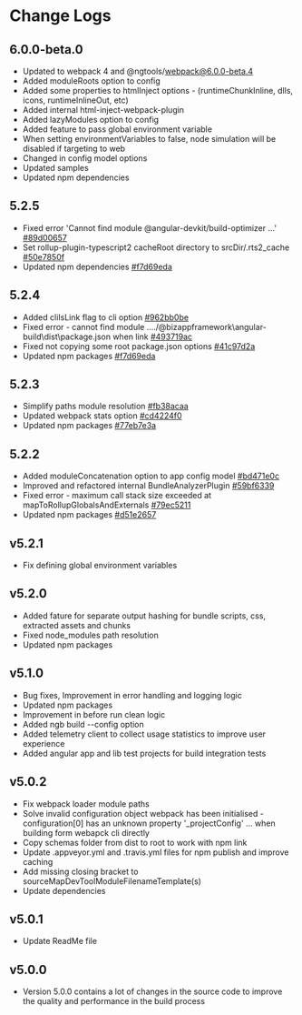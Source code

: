 # Change Logs

## 6.0.0-beta.0

- Updated to webpack 4 and @ngtools/webpack@6.0.0-beta.4
- Added moduleRoots option to config
- Added some properties to htmlInject options - (runtimeChunkInline, dlls, icons, runtimeInlineOut, etc)
- Added internal html-inject-webpack-plugin
- Added lazyModules option to config
- Added feature to pass global environment variable
- When setting environmentVariables to false, node simulation will be disabled if targeting to web
- Changed in config model options
- Updated samples
- Updated npm dependencies

## 5.2.5

- Fixed error 'Cannot find module @angular-devkit/build-optimizer ...' [#89d00657](https://github.com/BizAppFramework/angular-build/commit/89d0065787a08d835f7eb43f5c12c3f76984a29b)
- Set rollup-plugin-typescript2 cacheRoot directory to srcDir/.rts2_cache [#50e7850f](https://github.com/BizAppFramework/angular-build/commit/50e7850f861ace19e21b103179b998631cad4350)
- Updated npm dependencies [#f7d69eda](https://github.com/BizAppFramework/angular-build/commit/f7d69eda0f91500b76c0845ee449a999b9c27eb7)

## 5.2.4

- Added cliIsLink flag to cli option [#962bb0be](https://github.com/BizAppFramework/angular-build/commit/962bb0be75eef907d6517098e48404a7d6c30361)
- Fixed error - cannot find module ..../@bizappframework\angular-build\dist\package.json when link [#493719ac](https://github.com/BizAppFramework/angular-build/commit/493719ac417ce265bb05451edc0006282d31eed8)
- Fixed not copying some root package.json options [#41c97d2a](https://github.com/BizAppFramework/angular-build/commit/41c97d2a725034909e867e3ae8428f9425f17f23)
- Updated npm packages [#f7d69eda](https://github.com/BizAppFramework/angular-build/commit/f7d69eda0f91500b76c0845ee449a999b9c27eb7)

## 5.2.3

- Simplify paths module resolution [#fb38acaa](https://github.com/BizAppFramework/angular-build/commit/fb38acaa422b31272e888d66e512b96987f5b30b)
- Updated webpack stats option [#cd4224f0](https://github.com/BizAppFramework/angular-build/commit/cd4224f0f4575d12f8bf65ba96d66f0c460258ff)
- Updated npm packages [#77eb7e3a](https://github.com/BizAppFramework/angular-build/commit/77eb7e3ab996f776013f156060a05ffce4258043)

## 5.2.2

- Added moduleConcatenation option to app config model [#bd471e0c](https://github.com/BizAppFramework/angular-build/commit/bd471e0c93536db07644fb7cac1e0f4a1d121ad9)
- Improved and refactored internal BundleAnalyzerPlugin [#59bf6339](https://github.com/BizAppFramework/angular-build/commit/59bf63397e816168507a4b4f6a84d5fe53793229)
- Fixed error - maximum call stack size exceeded at mapToRollupGlobalsAndExternals [#79ec5211](https://github.com/BizAppFramework/angular-build/commit/79ec5211a232c02fc36be85c21dfbd99b9d5132a)
- Updated npm packages [#d51e2657](https://github.com/BizAppFramework/angular-build/commit/d51e265727d52ca3fba5066696319340b65f15a2)

## v5.2.1

- Fix defining global environment variables

## v5.2.0

- Added fature for separate output hashing for bundle scripts, css, extracted assets and chunks
- Fixed node_modules path resolution
- Updated npm packages

## v5.1.0

- Bug fixes, Improvement in error handling and logging logic
- Updated npm packages
- Improvement in before run clean logic
- Added ngb build --config option
- Added telemetry client to collect usage statistics to improve user experience
- Added angular app and lib test projects for build integration tests

## v5.0.2

- Fix webpack loader module paths
- Solve invalid configuration object webpack has been initialised - configuration[0] has an unknown property '_projectConfig' ... when building form webapck cli directly
- Copy schemas folder from dist to root to work with npm link
- Update .appveyor.yml and .travis.yml files for npm publish and improve caching
- Add missing closing bracket to sourceMapDevToolModuleFilenameTemplate(s)
- Update dependencies

## v5.0.1

- Update ReadMe file

## v5.0.0

- Version 5.0.0 contains a lot of changes in the source code to improve the quality and performance in the build process